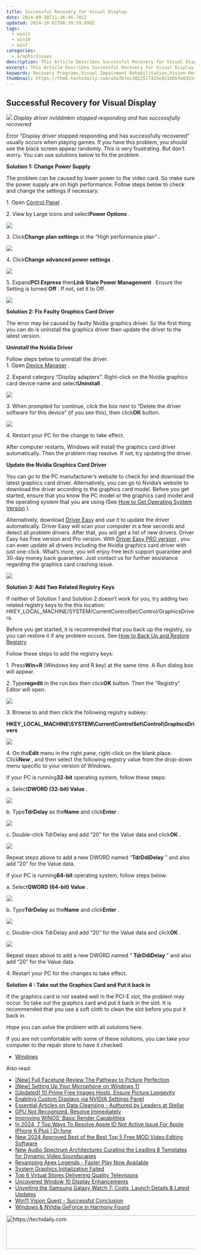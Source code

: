 ```yaml
---
title: Successful Recovery for Visual Display
date: 2024-09-30T11:36:46.701Z
updated: 2024-10-01T08:39:59.699Z
tags:
  - win11
  - win10
  - win7
categories:
  - GraphicIssues
description: This Article Describes Successful Recovery for Visual Display
excerpt: This Article Describes Successful Recovery for Visual Display
keywords: Recovery Programs,Visual Impairment Rehabilitation,Vision Restoration Services,Eye Health Recovery Solutions,Post-Surgical Visual Improvement,Visual Display Optimization,Effective Vision Therapy Techniques
thumbnail: https://thmb.techidaily.com/a5a7b7ec3022517415e821b6bfe83159465cabea96e97b208c8652bd209d1315.jpg
---
```


## Successful Recovery for Visual Display

![](https://images.drivereasy.com/wp-content/uploads/2017/04/img_58fd77e68afed.jpg)
 _Display driver nvlddmkm stopped responding and has successfully recovered_
  
 Error “Display driver stopped responding and has successfully recovered” usually occurs when playing games. If you have this problem, you should see the black screen appear randomly. This is very frustrating. But don’t worry. You can use solutions below to fix the problem .  
  
**Solution 1: Change Power Supply**
  
 The problem can be caused by lower power to the video card. So make sure the power supply are on high performance. Follow steps below to check and change the settings if necessary.  
  
 1\. Open [Control Panel](https://tools.techidaily.com/drivereasy/download/) .  
  
 2\. View by Large icons and select**Power Options** .  
  
![](https://images.drivereasy.com/wp-content/uploads/2017/04/img_58fdc56193bee.jpg)
  
 3\. Click**Change plan settings** in the “High performance plan” **.**
  
![](https://images.drivereasy.com/wp-content/uploads/2017/04/img_58fdc6095a244.jpg)
  
 4\. Click**Change advanced power settings** .  
  
![](https://images.drivereasy.com/wp-content/uploads/2017/04/img_58fdc662f10a7.png)
  
 5\. Expand**PCI Express** then**Link State Power Management** . Ensure the Setting is turned **Off** . If not, set it to Off.  
  
![](https://images.drivereasy.com/wp-content/uploads/2017/04/img_58fdc6a8bb61b.png)
  
 **Solution 2: Fix Faulty Graphics Card Driver**
  
 The error may be caused by faulty Nvidia graphics driver. So the first thing you can do is uninstall the graphics driver then update the driver to the latest version.  
  
 **Uninstall the Nvidia Driver**
  
 Follow steps below to uninstall the driver.  
 1\. Open [Device Manager](https://tools.techidaily.com/drivereasy/download/) .  
  
 2\. Expand category “Display adapters”. Right-click on the Nvidia graphics card device name and select**Uninstall** .  
  
![](https://images.drivereasy.com/wp-content/uploads/2017/04/img_58fd7f5175ab6.jpg)

 3\. When prompted for continue, click the box next to “Delete the driver software for this device” (if you see this), then click**OK**  button.  
  
![](https://images.drivereasy.com/wp-content/uploads/2017/04/img_58fd7f69c729a.png)
  
 4\. Restart your PC for the change to take effect.  
  
 After computer restarts, Windows will install the graphics card driver automatically. Then the problem may resolve. If not, try updating the driver.  
  
**Update the Nvidia Graphics Card Driver**
  
 You can go to the PC manufacturer’s website to check for and download the latest graphics card driver. Alternatively, you can go to Nvidia’s website to download the driver according to the graphics card model. Before you get started, ensure that you know the PC model or the graphics card model and the operating system that you are using (See [How to Get Operating System Version](https://tools.techidaily.com/drivereasy/download/) ).  
  
 Alternatively, download [Driver Easy](https://tools.techidaily.com/drivereasy/download/) and use it to update the driver automatically. Driver Easy will scan your computer in a few seconds and detect all problem drivers. After that, you will get a list of new drivers. Driver Easy has Free version and Pro version. With [Driver Easy PRO version](https://tools.techidaily.com/drivereasy/download/) , you can even update all drivers including the Nvidia graphics card driver with just one-click. What’s more, you will enjoy free tech support guarantee and 30-day money back guarantee. Just contact us for further assistance regarding the graphics card crashing issue.  
  
![](https://images.drivereasy.com/wp-content/uploads/2017/04/img_58fda0c612fb9.png)

**Solution 3: Add Two Related Registry Keys**
  
 If neither of Solution 1 and Solution 2 doesn’t work for you, try adding two related registry keys to the this location:  HKEY\_LOCAL\_MACHINE/SYSTEM/CurrentControlSet/Control/GraphicsDrivers.
  
 Before you get started, it is recommended that you back up the registry, so you can restore it if any problem occurs. See [How to Back Up and Restore Registry](https://tools.techidaily.com/drivereasy/download/)
  
 Follow these steps to add the registry keys:  
  
 1\. Press**Win+R** (Windows key and R key) at the same time. A Run dialog box will appear.  
  
 2\. Type**regedit** in the run box then click**OK** button. Then the “Registry” Editor will open.  
  
![](https://images.drivereasy.com/wp-content/uploads/2016/02/img_56d1514256cf9.png)

 3\. Browse to and then click the following registry subkey:

 **HKEY\_LOCAL\_MACHINE\\SYSTEM\\CurrentControlSet\\Control\\GraphicsDrivers**
  
![](https://images.drivereasy.com/wp-content/uploads/2016/02/img_56d15158994b0.png)

  4\. On the**Edit** menu in the right pane, right-click on the blank place. Click**New** , and then select the following registry value from the drop-down menu specific to your version of Windows.

 If your PC is running**32-bit** operating system, follow these steps:  
  
 a. Select**DWORD (32-bit) Value** .  
  
![](https://images.drivereasy.com/wp-content/uploads/2016/02/img_56d151767ad5b.png)

  b. Type**TdrDelay** as the**Name** and click**Enter** .  
  
![](https://images.drivereasy.com/wp-content/uploads/2016/02/img_56d15185e69a6.png)

 c. Double-click TdrDelay and add “20” for the Value data and click**OK** .  
  
![](https://images.drivereasy.com/wp-content/uploads/2017/04/img_58fdcefb5f556.png)

 Repeat steps above to add a new DWORD named “**TdrDdiDelay** ” and also add “20” for the Value data.  
  
 If your PC is running**64-bit** operating system, follow steps below:

 a. Select**QWORD (64-bit) Value** .  
  
![](https://images.drivereasy.com/wp-content/uploads/2016/02/img_56d151bc4d971.png)

  b. Type**TdrDelay** as the**Name** and click**Enter** .  
  
![](https://images.drivereasy.com/wp-content/uploads/2016/02/img_56d151caa9437.png)

  c. Double-click TdrDelay and add “20” for the Value data and click**OK** .  
  
![](https://images.drivereasy.com/wp-content/uploads/2017/04/img_58fdd06cb443f.png)

 Repeat steps above to add a new DWORD named “ **TdrDdiDelay** ” and also add  “20” for the Value data.  
  
4\. Restart your PC for the changes to take effect.

**Solution 4 : Take out the Graphics Card and Put it back in**
  
 If the graphics card is not seated well in the PCI-E slot, the problem may occur. So take out the graphics card and put it back in the slot. It is recommended that you use a soft cloth to clean the slot before you put it back in.  
  
 Hope you can solve the problem with all solutions here.  
  
 If you are not comfortable with some of these solutions, you can take your computer to the repair store to have it checked.

* [Windows](https://tools.techidaily.com/drivereasy/download/)

<ins class="adsbygoogle"
     style="display:block"
     data-ad-format="autorelaxed"
     data-ad-client="ca-pub-7571918770474297"
     data-ad-slot="1223367746"></ins>

<ins class="adsbygoogle"
     style="display:block"
     data-ad-client="ca-pub-7571918770474297"
     data-ad-slot="8358498916"
     data-ad-format="auto"
     data-full-width-responsive="true"></ins>

<span class="atpl-alsoreadstyle">Also read:</span>
<div><ul>
<li><a href="https://fox-http.techidaily.com/new-full-facetune-review-the-pathway-to-picture-perfection/"><u>[New] Full Facetune Review The Pathway to Picture Perfection</u></a></li>
<li><a href="https://extra-approaches.techidaily.com/new-setting-up-your-microphone-on-windows-11/"><u>[New] Setting Up Your Microphone on Windows 11</u></a></li>
<li><a href="https://fox-glue.techidaily.com/updated-10-prime-free-images-hosts-ensure-picture-longevity/"><u>[Updated] 10 Prime Free Images Hosts, Ensure Picture Longevity</u></a></li>
<li><a href="https://graphic-issues.techidaily.com/enabling-custom-displays-via-nvidia-settings-panel/"><u>Enabling Custom Displays via NVIDIA Settings Panel</u></a></li>
<li><a href="https://data-safeguard.techidaily.com/essential-articles-on-data-cleansing-authored-by-leaders-at-stellar/"><u>Essential Articles on Data Cleansing - Authored by Leaders at Stellar</u></a></li>
<li><a href="https://graphic-issues.techidaily.com/gpu-not-recognized-resolve-immediately/"><u>GPU Not Recognized, Resolve Immediately</u></a></li>
<li><a href="https://graphic-issues.techidaily.com/improving-winos-basic-render-capabilities/"><u>Improving WINOS' Basic Render Capabilities</u></a></li>
<li><a href="https://iphone-unlock.techidaily.com/in-2024-7-top-ways-to-resolve-apple-id-not-active-issue-for-apple-iphone-6-plus-drfone-by-drfone-ios/"><u>In 2024, 7 Top Ways To Resolve Apple ID Not Active Issue For Apple iPhone 6 Plus | Dr.fone</u></a></li>
<li><a href="https://smart-video-creator.techidaily.com/new-2024-approved-best-of-the-best-top-5-free-mod-video-editing-software/"><u>New 2024 Approved Best of the Best Top 5 Free MOD Video Editing Software</u></a></li>
<li><a href="https://audio-editing.techidaily.com/new-audio-spectrum-architectures-curating-the-leading-8-templates-for-dynamic-video-soundscapes/"><u>New Audio Spectrum Architectures Curating the Leading 8 Templates for Dynamic Video Soundscapes</u></a></li>
<li><a href="https://graphic-issues.techidaily.com/revamping-apex-legends-faster-play-now-available/"><u>Revamping Apex Legends - Faster Play Now Available</u></a></li>
<li><a href="https://graphic-issues.techidaily.com/system-graphics-initialization-failed/"><u>System Graphics Initialization Failed</u></a></li>
<li><a href="https://buynow-info.techidaily.com/top-6-virtual-stores-delivering-quality-televisions/"><u>Top 6 Virtual Stores Delivering Quality Televisions</u></a></li>
<li><a href="https://graphic-issues.techidaily.com/uncovered-window-10-display-enhancements/"><u>Uncovered Window 10 Display Enhancements</u></a></li>
<li><a href="https://tech-recovery.techidaily.com/unveiling-the-samsung-galaxy-watch-7-costs-launch-details-and-latest-updates/"><u>Unveiling the Samsung Galaxy Watch 7: Costs, Launch Details & Latest Updates</u></a></li>
<li><a href="https://graphic-issues.techidaily.com/win11-vision-quest-successful-conclusion/"><u>Win11 Vision Quest - Successful Conclusion</u></a></li>
<li><a href="https://graphic-issues.techidaily.com/windows-and-nvidia-geforce-in-harmony-found/"><u>Windows & NVidia GeForce in Harmony Found</u></a></li>
</ul></div>

<!-- affiliate ads begin -->
<a href="https://aligracehair.sjv.io/c/5597632/2027167/19272" target="_top" id="2027167">
  <img src="//a.impactradius-go.com/display-ad/19272-2027167" border="0" alt="https://techidaily.com" width="728" height="90"/>
</a>
<img height="0" width="0" src="https://aligracehair.sjv.io/i/5597632/2027167/19272" style="position:absolute;visibility:hidden;" border="0" />
<!-- affiliate ads end -->

